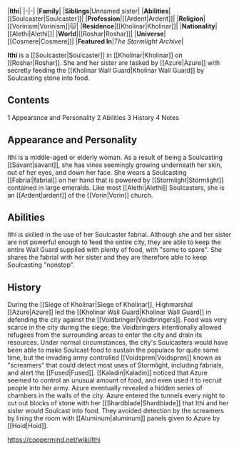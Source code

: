 |**Ithi**|
|-|-|
|**Family**|
|**Siblings**|Unnamed sister|
|**Abilities**|[[Soulcaster\|Soulcaster]]|
|**Profession**|[[Ardent\|Ardent]]|
|**Religion**|[[Vorinism\|Vorinism]]🐱︎|
|**Residence**|[[Kholinar\|Kholinar]]|
|**Nationality**|[[Alethi\|Alethi]]|
|**World**|[[Roshar\|Roshar]]|
|**Universe**|[[Cosmere\|Cosmere]]|
|**Featured In**|*The Stormlight Archive*|

**Ithi** is a [[Soulcaster\|Soulcaster]] in [[Kholinar\|Kholinar]] on [[Roshar\|Roshar]]. She and her sister are tasked by [[Azure\|Azure]] with secretly feeding the [[Kholinar Wall Guard\|Kholinar Wall Guard]] by Soulcasting stone into food.

## Contents

1 Appearance and Personality
2 Abilities
3 History
4 Notes


## Appearance and Personality
Ithi is a middle-aged or elderly woman. As a result of being a Soulcasting [[Savant\|savant]], she has vines seemingly growing underneath her skin, out of her eyes, and down her face. She wears a Soulcasting [[Fabrial\|fabrial]] on her hand that is powered by [[Stormlight\|Stormlight]] contained in large emeralds. Like most [[Alethi\|Alethi]] Soulcasters, she is an [[Ardent\|ardent]] of the [[Vorin\|Vorin]] church.

## Abilities
Ithi is skilled in the use of her Soulcaster fabrial. Although she and her sister are not powerful enough to feed the entire city, they are able to keep the entire Wall Guard supplied with plenty of food, with "some to spare". She shares the fabrial with her sister and they are therefore able to keep Soulcasting "nonstop".

## History
During the [[Siege of Kholinar\|Siege of Kholinar]], Highmarshal [[Azure\|Azure]] led the [[Kholinar Wall Guard\|Kholinar Wall Guard]] in defending the city against the [[Voidbringer\|Voidbringers]]. Food was very scarce in the city during the siege; the Voidbringers intentionally allowed refugees from the surrounding areas to enter the city and drain its resources. Under normal circumstances, the city's Soulcasters would have been able to make Soulcast food to sustain the populace for quite some time, but the invading army controlled [[Voidspren\|Voidspren]] known as "screamers" that could detect most uses of Stormlight, including fabrials, and alert the [[Fused\|Fused]].
[[Kaladin\|Kaladin]] noticed that Azure seemed to control an unusual amount of food, and even used it to recruit people into her army. Azure eventually revealed a hidden series of chambers in the walls of the city. Azure entered the tunnels every night to cut out blocks of stone with her [[Shardblade\|Shardblade]] that Ithi and her sister would Soulcast into food. They avoided detection by the screamers by lining the room with [[Aluminum\|aluminum]] panels given to Azure by [[Hoid\|Hoid]].



https://coppermind.net/wiki/Ithi